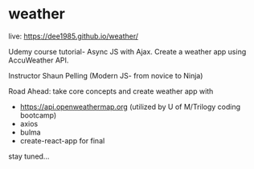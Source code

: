 # weather

live: https://dee1985.github.io/weather/

Udemy course tutorial- Async JS with Ajax. Create a weather app using AccuWeather API.

Instructor Shaun Pelling (Modern JS- from novice to Ninja)

Road Ahead: take core concepts and create weather app with

- https://api.openweathermap.org (utilized by U of M/Trilogy coding bootcamp)
- axios
- bulma
- create-react-app for final

stay tuned...
